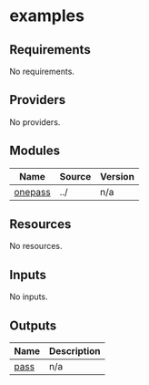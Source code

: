 # examples

<!-- BEGINNING OF PRE-COMMIT-TERRAFORM DOCS HOOK -->
## Requirements

No requirements.

## Providers

No providers.

## Modules

| Name | Source | Version |
|------|--------|---------|
| <a name="module_onepass"></a> [onepass](#module\_onepass) | ../ | n/a |

## Resources

No resources.

## Inputs

No inputs.

## Outputs

| Name | Description |
|------|-------------|
| <a name="output_pass"></a> [pass](#output\_pass) | n/a |
<!-- END OF PRE-COMMIT-TERRAFORM DOCS HOOK -->
